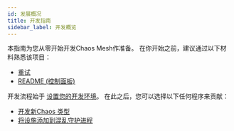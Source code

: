 ```yaml
---
id: 发展概况
title: 开发指南
sidebar_label: 开发概览
---
```


本指南为您从零开始开发Chaos Mesh作准备。 在你开始之前，建议通过以下材料熟悉该项目：

- [重试](https://github.com/chaos-mesh/chaos-mesh/blob/master/README.md)
- [README (控制面板)](https://github.com/chaos-mesh/chaos-mesh/blob/master/ui/README.md)

开发流程始于 [设置您的开发环境](setup_env.md)。 在此之后，您可以选择以下任何程序来贡献：

- [开发新Chaos 类型](dev_hello_world.md)
- [将设施添加到混乱守护进程](add_chaos_daemon.md)
